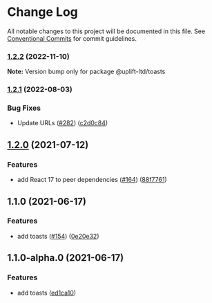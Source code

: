 # Change Log

All notable changes to this project will be documented in this file.
See [Conventional Commits](https://conventionalcommits.org) for commit guidelines.

### [1.2.2](https://github.com/uplift-ltd/nexus/compare/@uplift-ltd/toasts@1.2.1...@uplift-ltd/toasts@1.2.2) (2022-11-10)

**Note:** Version bump only for package @uplift-ltd/toasts





### [1.2.1](https://github.com/uplift-ltd/nexus/compare/@uplift-ltd/toasts@1.2.0...@uplift-ltd/toasts@1.2.1) (2022-08-03)


### Bug Fixes

* Update URLs ([#282](https://github.com/uplift-ltd/nexus/issues/282)) ([c2d0c84](https://github.com/uplift-ltd/nexus/commit/c2d0c843c8eb18c4a9ae360ee2d840f5be388fac))



## [1.2.0](https://github.com/uplift-ltd/nexus/compare/@uplift-ltd/toasts@1.1.0...@uplift-ltd/toasts@1.2.0) (2021-07-12)


### Features

* add React 17 to peer dependencies ([#164](https://github.com/uplift-ltd/nexus/issues/164)) ([88f7761](https://github.com/uplift-ltd/nexus/commit/88f77615dfab14127dfdf76f665ee73c3195bcb4))



## 1.1.0 (2021-06-17)


### Features

* add toasts ([#154](https://github.com/uplift-ltd/nexus/issues/154)) ([0e20e32](https://github.com/uplift-ltd/nexus/commit/0e20e32a7acb6db7cca06b8546a892c6735741b0))



## 1.1.0-alpha.0 (2021-06-17)


### Features

* add toasts ([ed1ca10](https://github.com/uplift-ltd/nexus/commit/ed1ca100921fb9b92bf500686555726764282baa))
